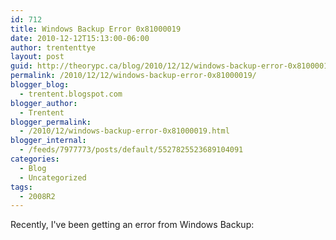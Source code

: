 ```yaml
---
id: 712
title: Windows Backup Error 0x81000019
date: 2010-12-12T15:13:00-06:00
author: trententtye
layout: post
guid: http://theorypc.ca/blog/2010/12/12/windows-backup-error-0x81000019/
permalink: /2010/12/12/windows-backup-error-0x81000019/
blogger_blog:
  - trentent.blogspot.com
blogger_author:
  - Trentent
blogger_permalink:
  - /2010/12/windows-backup-error-0x81000019.html
blogger_internal:
  - /feeds/7977773/posts/default/5527825523689104091
categories:
  - Blog
  - Uncategorized
tags:
  - 2008R2
---
```

Recently, I've been getting an error from Windows Backup:
